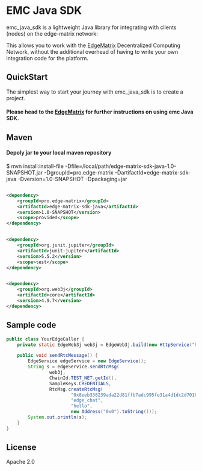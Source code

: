 EMC Java SDK
==================================


emc_java_sdk is a lightweight Java library for integrating with clients (nodes) on the edge-matrix network:

This allows you to work with the [EdgeMatrix](https://www.edgematrix.pro/)
Decentralized Computing Network, without the additional overhead of having to write your own integration code for the
platform.


QuickStart
---------
The simplest way to start your journey with emc_java_sdk is to create a project.

#### Please head to the  [EdgeMatrix](https://www.edgematrix.pro/) for further instructions on using emc Java SDK.

Maven
-----


#### Depoly jar to your local maven repository

$ mvn install:install-file -Dfile=/local/path/edge-matrix-sdk-java-1.0-SNAPSHOT.jar -DgroupId=pro.edge-matrix
-DartifactId=edge-matrix-sdk-java -Dversion=1.0-SNAPSHOT -Dpackaging=jar

```xml

<dependency>
    <groupId>pro.edge-matrix</groupId>
    <artifactId>edge-matrix-sdk-java</artifactId>
    <version>1.0-SNAPSHOT</version>
    <scope>provided</scope>
</dependency>
```

```xml

<dependency>
    <groupId>org.junit.jupiter</groupId>
    <artifactId>junit-jupiter</artifactId>
    <version>5.5.2</version>
    <scope>test</scope>
</dependency>
```

```xml

<dependency>
    <groupId>org.web3j</groupId>
    <artifactId>core</artifactId>
    <version>4.9.7</version>
</dependency>
```

Sample code
-----

```java
public class YourEdgeCaller {
    private static EdgeWeb3j web3j = EdgeWeb3j.build(new HttpService("http://3.145.214.36:40012/"));

    public void sendRtcMessage() {
        EdgeService edgeService = new EdgeService();
        String s = edgeService.sendRtcMsg(
                web3j,
                ChainId.TEST_NET.getId(),
                SampleKeys.CREDENTIALS,
                RtcMsg.createRtcMsg(
                        "0x8eeb338239ada22d81ffb7adc995fe31a4d1dc2d701bc8a58fffe5b53e14281e",
                        "edge_chat",
                        "hello",
                        new Address("0x0").toString()));
        System.out.println(s);
    }    
}
```

License
------
Apache 2.0
